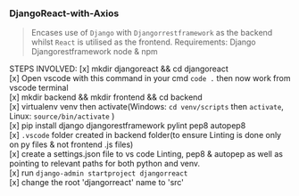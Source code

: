 ### DjangoReact-with-Axios
> Encases use of `Django` with `Djangorrestframework`  as the backend whilst `React` is utilised as the frontend.
Requirements:
Django
Djangorestframework
node & npm

STEPS INVOLVED: 
[x] mkdir djangoreact && cd djangoreact  
[x] Open vscode with this command in your cmd `code .` then now work from vscode terminal  
[x] mkdir backend && mkdir frontend && cd backend  
[x] virtualenv venv then activate(Windows: `cd venv/scripts` then `activate`, Linux: `source/bin/activate` )  
[x] pip install django djangorestframework pylint pep8 autopep8   
[x] `.vscode` folder created in backend folder(to ensure Linting is done only on py files & not frontend .js files)  
[x] create a settings.json file to vs code Linting, pep8 & autopep as well as pointing to relevant paths for both python and venv.  
[x] run `django-admin startproject djangorreact`  
[x] change the root 'djangorreact' name to 'src'  
